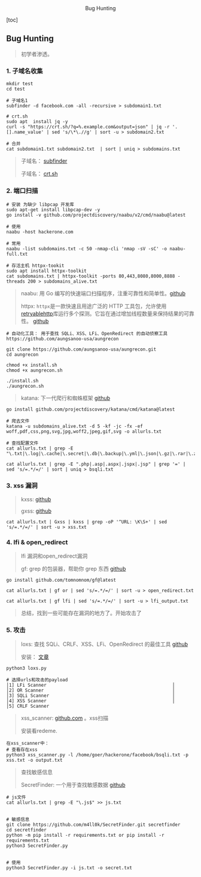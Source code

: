 <center>Bug Hunting</center>





[toc]









## Bug Hunting

> 初学者渗透。









### 1. 子域名收集

```shell
mkdir test
cd test

# 子域名1
subfinder -d facebook.com -all -recursive > subdomain1.txt

# crt.sh
sudo apt  install jq -y
curl -s "https://crt.sh/?q=%.example.com&output=json" | jq -r '.[].name_value' | sed 's/\*\.//g' | sort -u > subdomain2.txt

# 合并
cat subdomain1.txt subdomain2.txt  | sort | uniq > subdomains.txt

```

> 子域名： [subfinder](https://github.com/projectdiscovery/subfinder) 
>
> 子域名： [crt.sh](https://github.com/crtsh)





### 2. 端口扫描

```shell
# 安装 为缺少 libpcap 开发库
sudo apt-get install libpcap-dev -y
go install -v github.com/projectdiscovery/naabu/v2/cmd/naabu@latest

# 使用
naabu -host hackerone.com

# 常用
naabu -list subdomains.txt -c 50 -nmap-cli 'nmap -sV -sC' -o naabu-full.txt

# 存活主机 httpx-tookit
sudo apt install httpx-toolkit
cat subdomains.txt | httpx-toolkit -ports 80,443,8080,8000,8888 -threads 200 > subdomains_alive.txt
```

> naabu: 用 Go 编写的快速端口扫描程序，注重可靠性和简单性。[github](https://github.com/projectdiscovery/naabu)
>
> httpx: `httpx`是一款快速且用途广泛的 HTTP 工具包，允许使用[retryablehttp](https://github.com/projectdiscovery/retryablehttp-go)库运行多个探测。它旨在通过增加线程数量来保持结果的可靠性。   [github](https://github.com/projectdiscovery/httpx)

```shell
# 自动化工具： 用于查找 SQLi、XSS、LFi、OpenRedirect 的自动侦察工具  https://github.com/aungsanoo-usa/aungrecon

git clone https://github.com/aungsanoo-usa/aungrecon.git
cd aungrecon

chmod +x install.sh
chmod +x aungrecon.sh

./install.sh
./aungrecon.sh
```

> katana: 下一代爬行和蜘蛛框架  [github](https://github.com/projectdiscovery/katana)

```shell
go install github.com/projectdiscovery/katana/cmd/katana@latest

# 爬去文件
katana -u subdomains_alive.txt -d 5 -kf -jc -fx -ef woff,pdf,css,png,svg,jpg,woff2,jpeg,gif,svg -o allurls.txt

# 查找配置文件
cat allurls.txt | grep -E "\.txt|\.log|\.cache|\.secret|\.db|\.backup|\.yml|\.json|\.gz|\.rar|\.zip|\.config"

cat allurls.txt | grep -E ".php|.asp|.aspx|.jspx|.jsp" | grep '=' | sed 's/=.*/=/' | sort | uniq > bsqli.txt
```





### 3. xss 漏洞

> kxss:  [github](https://github.com/Emoe/kxss)
>
> gxss: [github](https://github.com/KathanP19/Gxss)

```shell
cat allurls.txt | Gxss | kxss | grep -oP '^URL: \K\S+' | sed 's/=.*/=/' | sort -u > xss.txt
```





### 4. lfi & open_redirect

> lfi 漏洞和open_redirect漏洞
>
> gf: grep 的包装器，帮助你 grep 东西 [github](https://github.com/tomnomnom/gf)

```shell
go install github.com/tomnomnom/gf@latest

cat allurls.txt | gf or | sed 's/=.*/=/' | sort -u > open_redirect.txt

cat allurls.txt | gf lfi | sed 's/=.*/=/' | sort -u > lfi_output.txt

```

> 总结，找到一些可能存在漏洞的地方了。开始攻击了









### 5. 攻击

> loxs: 查找 SQLi、CRLF、XSS、LFi、OpenRedirect 的最佳工具  [github](https://github.com/coffinxp/loxs)
>
> 安装： [文章](/网络安全/渗透工具/24Loxs快速查找漏洞.md)

```shell
python3 loxs.py 

# 选择urls和攻击的payload
│1] LFi Scanner                                               │
│2] OR Scanner                                                │
│3] SQLi Scanner                                              │
│4] XSS Scanner                                               │
│5] CRLF Scanner  
```

> xss_scanner: [github.com](https://github.com/aungsanoo-usa/xss_scanner)  。xss扫描
>
> 安装看redeme.

```shell
在xss_scanner中：
# 查看存在xss
python3 xss_scanner.py -l /home/goer/hackerone/facebook/bsqli.txt -p xss.txt -o output.txt
```

> 查找敏感信息
>
> SecretFinder:  一个用于查找敏感数据  [github](https://github.com/m4ll0k/SecretFinder)

````shell
# js文件
cat allurls.txt | grep -E "\.js$" >> js.txt


# 敏感信息
git clone https://github.com/m4ll0k/SecretFinder.git secretfinder
cd secretfinder
python -m pip install -r requirements.txt or pip install -r requirements.txt
python3 SecretFinder.py


# 使用
python3 SecretFinder.py -i js.txt -o secret.txt
````





